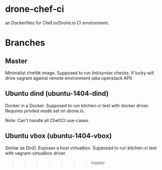 # drone-chef-ci
an Dockerfiles for Chef.io/Drone.io CI environment.


# Branches

## Master

Minimalist chefdk image. Supposed to run lint/syntax checks.
If lucky will drive vagrant against remote environment (aka openstack API)

## Ubuntu dind (ubuntu-1404-dind)

Docker in a Docker. Supposed to run kitchen-ci test with docker driver.
Requires priviled mode set on drone.io.

Note: Can't handle all Chef/CI use-cases.

## Ubuntu vbox (ubuntu-1404-vbox)

Similar as DinD. Exposes a host virtualbox. Supposed to run kitchen-ci test with vagrant-virtualbox driver.


>>>>>>> master
